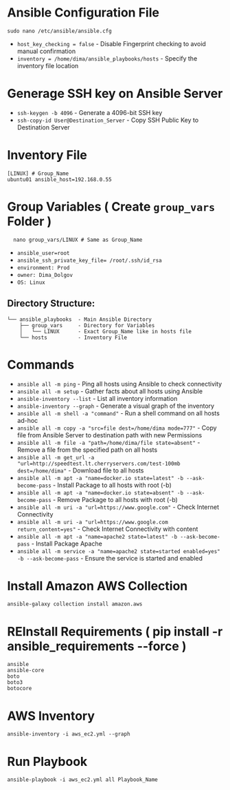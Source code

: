 # Ansible Configuration File 
    sudo nano /etc/ansible/ansible.cfg
- `host_key_checking = false` - Disable Fingerprint checking to avoid manual confirmation 
- `inventory = /home/dima/ansible_playbooks/hosts` - Specify the inventory file location

# Generage SSH key on Ansible Server
   - `ssh-keygen -b 4096` - Generate a 4096-bit SSH key
   - `ssh-copy-id User@Destination_Server` - Copy SSH Public Key to Destination Server

# Inventory File
    [LINUX] # Group_Name
    ubuntu01 ansible_host=192.168.0.55

# Group Variables ( Create `group_vars` Folder )
      nano group_vars/LINUX # Same as Group_Name
   - `ansible_user=root`
   - `ansible_ssh_private_key_file= /root/.ssh/id_rsa`
   - `environment: Prod`
   - `owner: Dima_Dolgov`
   - `OS: Linux`


## **Directory Structure:**
    └── ansible_playbooks  - Main Ansible Directory
        ├── group_vars     - Directory for Variables
        │   └── LINUX      - Exact Group_Name like in hosts file
        └── hosts          - Inventory File

# Commands
- `ansible all -m ping` - Ping all hosts using Ansible to check connectivity
- `ansible all -m setup` - Gather facts about all hosts using Ansible
- `ansible-inventory --list` - List all inventory information
- `ansible-inventory --graph` - Generate a visual graph of the inventory
- `ansible all -m shell -a "command"` - Run a shell command on all hosts ad-hoc
- `ansible all -m copy -a "src=file dest=/home/dima mode=777"` - Copy file from Ansible Server to destination path with new Permissions
- `ansible all -m file -a "path=/home/dima/file state=absent"` - Remove a file from the specified path on all hosts
- `ansible all -m get_url -a "url=http://speedtest.lt.cherryservers.com/test-100mb dest=/home/dima"` - Download file to all hosts
- `ansible all -m apt -a "name=docker.io state=latest" -b --ask-become-pass` - Install Package to all hosts with root (-b)
- `ansible all -m apt -a "name=docker.io state=absent" -b --ask-become-pass` - Remove Package to all hosts with root (-b)
- `ansible all -m uri -a "url=https://www.google.com"` - Check Internet Connectivity
- `ansible all -m uri -a "url=https://www.google.com return_content=yes"` - Check Internet Connectivity with content
- `ansible all -m apt -a "name=apache2 state=latest" -b --ask-become-pass` - Install Package Apache
- `ansible all -m service -a "name=apache2 state=started enabled=yes" -b --ask-become-pass` - Ensure the service is started and enabled







# Install Amazon AWS Collection
    ansible-galaxy collection install amazon.aws

# REInstall Requirements ( pip install -r ansible_requirements --force )
    ansible
    ansible-core
    boto
    boto3
    botocore

# AWS Inventory
    ansible-inventory -i aws_ec2.yml --graph

# Run Playbook
    ansible-playbook -i aws_ec2.yml all Playbook_Name

